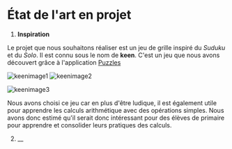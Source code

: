 # État de l'art en projet 
1. __Inspiration__

Le projet que nous souhaitons réaliser est un jeu de grille inspiré du _Suduku_ et du _Solo_. Il est connu sous le nom de **keen**. C'est un jeu que nous avons découvert grâce à l'application [Puzzles](https://github.com/chrisboyle/sgtpuzzles) 

![keenimage1](https://framadrive.org/remote.php/webdav/iut/IMG_20171110_101732.jpg)
![keenimage2](https://framadrive.org/remote.php/webdav/iut/Screenshot_2017-11-10-10-14-35.png) 

![keenimage3](https://framadrive.org/remote.php/webdav/iut/Screenshot_2017-11-10-11-40-31.png) 

Nous avons choisi ce jeu car en plus d'être ludique, il est également utile pour apprendre les calculs arithmétique avec des opérations simples. Nous avons donc estimé qu'il serait donc intéressant pour des élèves de primaire pour apprendre et consolider leurs pratiques des calculs. 







2. __

